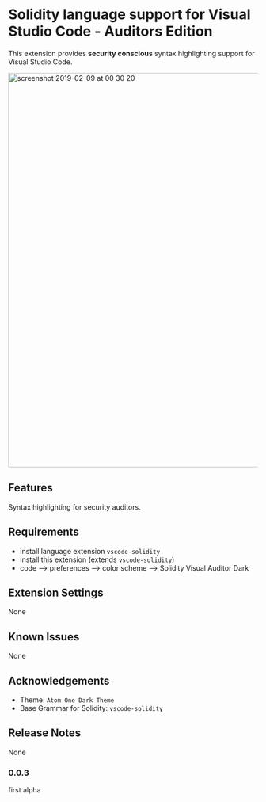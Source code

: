 # Solidity language support for Visual Studio Code - Auditors Edition

This extension provides **security conscious** syntax highlighting support for Visual Studio Code.

<img width="796" alt="screenshot 2019-02-09 at 00 30 20" src="https://user-images.githubusercontent.com/2865694/52511785-f8118d00-2c01-11e9-8b23-f94542ef4a80.png">


## Features

Syntax highlighting for security auditors.

## Requirements

* install language extension `vscode-solidity`
* install this extension (extends `vscode-solidity`)
* code --> preferences --> color scheme --> Solidity Visual Auditor Dark

## Extension Settings

None

## Known Issues

None

## Acknowledgements

* Theme: `Atom One Dark Theme`
* Base Grammar for Solidity: `vscode-solidity`

## Release Notes

None

### 0.0.3

first alpha

<!-- 
vsce package
vsce publish
 -->
